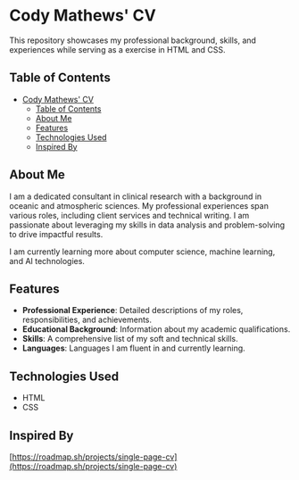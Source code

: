 # Cody Mathews' CV

This repository showcases my professional background, skills, and experiences while serving as a
exercise in HTML and CSS.

## Table of Contents

- [Cody Mathews' CV](#cody-mathews-cv)
  - [Table of Contents](#table-of-contents)
  - [About Me](#about-me)
  - [Features](#features)
  - [Technologies Used](#technologies-used)
  - [Inspired By](#inspired-by)

## About Me

I am a dedicated consultant in clinical research with a background in oceanic and atmospheric sciences. My professional experiences span various roles, including client services and technical writing. I am passionate about leveraging my skills in data analysis and problem-solving to drive impactful results.

I am currently learning more about computer science, machine learning, and AI technologies.

## Features

- **Professional Experience**: Detailed descriptions of my roles, responsibilities, and achievements.
- **Educational Background**: Information about my academic qualifications.
- **Skills**: A comprehensive list of my soft and technical skills.
- **Languages**: Languages I am fluent in and currently learning.

## Technologies Used

- HTML
- CSS

## Inspired By

[https://roadmap.sh/projects/single-page-cv](https://roadmap.sh/projects/single-page-cv)
